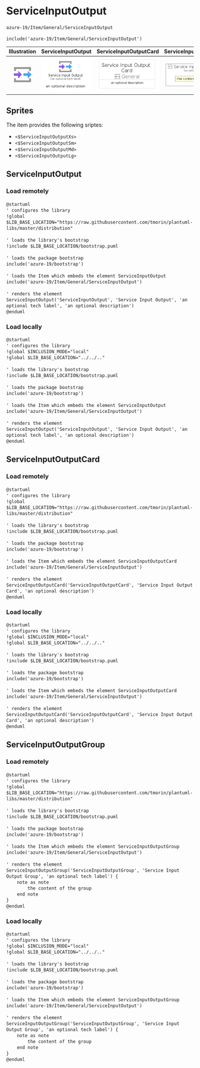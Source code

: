 # ServiceInputOutput


```text
azure-19/Item/General/ServiceInputOutput
```

```text
include('azure-19/Item/General/ServiceInputOutput')
```



| Illustration | ServiceInputOutput | ServiceInputOutputCard | ServiceInputOutputGroup |
| :---: | :---: | :---: | :---: |
| ![illustration for Illustration](../../../azure-19/Item/General/ServiceInputOutput.png) | ![illustration for ServiceInputOutput](../../../azure-19/Item/General/ServiceInputOutput.Local.png) | ![illustration for ServiceInputOutputCard](../../../azure-19/Item/General/ServiceInputOutputCard.Local.png) | ![illustration for ServiceInputOutputGroup](../../../azure-19/Item/General/ServiceInputOutputGroup.Local.png) |



## Sprites
The item provides the following sriptes:

- `<$ServiceInputOutputXs>`
- `<$ServiceInputOutputSm>`
- `<$ServiceInputOutputMd>`
- `<$ServiceInputOutputLg>`





## ServiceInputOutput

### Load remotely
```plantuml
@startuml
' configures the library
!global $LIB_BASE_LOCATION="https://raw.githubusercontent.com/tmorin/plantuml-libs/master/distribution"

' loads the library's bootstrap
!include $LIB_BASE_LOCATION/bootstrap.puml

' loads the package bootstrap
include('azure-19/bootstrap')

' loads the Item which embeds the element ServiceInputOutput
include('azure-19/Item/General/ServiceInputOutput')

' renders the element
ServiceInputOutput('ServiceInputOutput', 'Service Input Output', 'an optional tech label', 'an optional description')
@enduml
```

### Load locally
```plantuml
@startuml
' configures the library
!global $INCLUSION_MODE="local"
!global $LIB_BASE_LOCATION="../../.."

' loads the library's bootstrap
!include $LIB_BASE_LOCATION/bootstrap.puml

' loads the package bootstrap
include('azure-19/bootstrap')

' loads the Item which embeds the element ServiceInputOutput
include('azure-19/Item/General/ServiceInputOutput')

' renders the element
ServiceInputOutput('ServiceInputOutput', 'Service Input Output', 'an optional tech label', 'an optional description')
@enduml
```

## ServiceInputOutputCard

### Load remotely
```plantuml
@startuml
' configures the library
!global $LIB_BASE_LOCATION="https://raw.githubusercontent.com/tmorin/plantuml-libs/master/distribution"

' loads the library's bootstrap
!include $LIB_BASE_LOCATION/bootstrap.puml

' loads the package bootstrap
include('azure-19/bootstrap')

' loads the Item which embeds the element ServiceInputOutputCard
include('azure-19/Item/General/ServiceInputOutput')

' renders the element
ServiceInputOutputCard('ServiceInputOutputCard', 'Service Input Output Card', 'an optional description')
@enduml
```

### Load locally
```plantuml
@startuml
' configures the library
!global $INCLUSION_MODE="local"
!global $LIB_BASE_LOCATION="../../.."

' loads the library's bootstrap
!include $LIB_BASE_LOCATION/bootstrap.puml

' loads the package bootstrap
include('azure-19/bootstrap')

' loads the Item which embeds the element ServiceInputOutputCard
include('azure-19/Item/General/ServiceInputOutput')

' renders the element
ServiceInputOutputCard('ServiceInputOutputCard', 'Service Input Output Card', 'an optional description')
@enduml
```

## ServiceInputOutputGroup

### Load remotely
```plantuml
@startuml
' configures the library
!global $LIB_BASE_LOCATION="https://raw.githubusercontent.com/tmorin/plantuml-libs/master/distribution"

' loads the library's bootstrap
!include $LIB_BASE_LOCATION/bootstrap.puml

' loads the package bootstrap
include('azure-19/bootstrap')

' loads the Item which embeds the element ServiceInputOutputGroup
include('azure-19/Item/General/ServiceInputOutput')

' renders the element
ServiceInputOutputGroup('ServiceInputOutputGroup', 'Service Input Output Group', 'an optional tech label') {
    note as note
        the content of the group
    end note
}
@enduml
```

### Load locally
```plantuml
@startuml
' configures the library
!global $INCLUSION_MODE="local"
!global $LIB_BASE_LOCATION="../../.."

' loads the library's bootstrap
!include $LIB_BASE_LOCATION/bootstrap.puml

' loads the package bootstrap
include('azure-19/bootstrap')

' loads the Item which embeds the element ServiceInputOutputGroup
include('azure-19/Item/General/ServiceInputOutput')

' renders the element
ServiceInputOutputGroup('ServiceInputOutputGroup', 'Service Input Output Group', 'an optional tech label') {
    note as note
        the content of the group
    end note
}
@enduml
```

